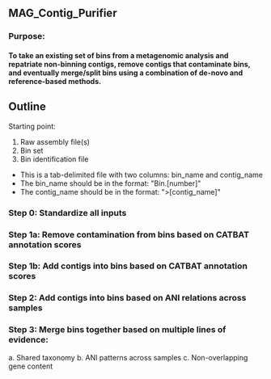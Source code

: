 ## MAG_Contig_Purifier

### Purpose:

#### To take an existing set of bins from a metagenomic analysis and repatriate non-binning contigs, remove contigs that contaminate bins, and eventually merge/split bins using a combination of de-novo and reference-based methods.

## Outline
Starting point:
1. Raw assembly file(s)
2. Bin set
3. Bin identification file
- This is a tab-delimited file with two columns: bin_name and contig_name
- The bin_name should be in the format: "Bin.[number]"
- The contig_name should be in the format: ">[contig_name]"

### Step 0: Standardize all inputs
### Step 1a: Remove contamination from bins based on CATBAT annotation scores
### Step 1b: Add contigs into bins based on CATBAT annotation scores
### Step 2: Add contigs into bins based on ANI relations across samples
### Step 3: Merge bins together based on multiple lines of evidence:
a. Shared taxonomy
b. ANI patterns across samples
c. Non-overlapping gene content



